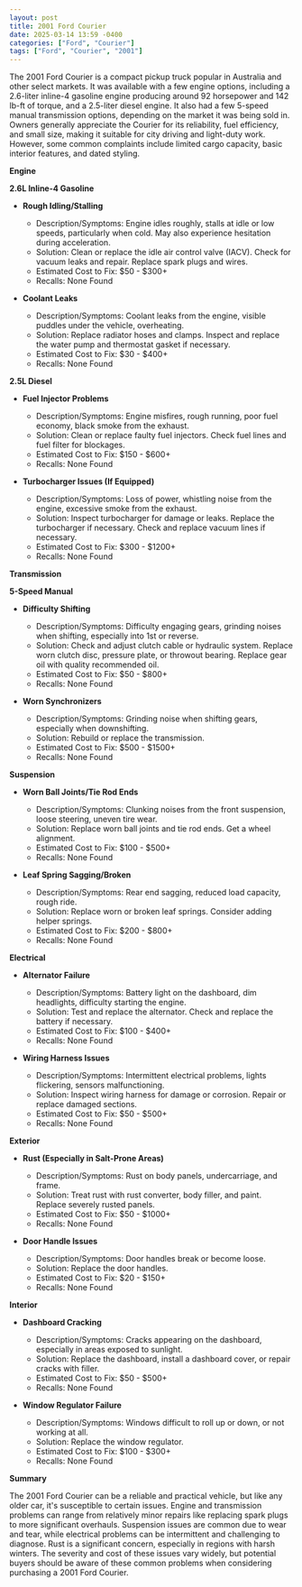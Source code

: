 ```yaml
---
layout: post
title: 2001 Ford Courier
date: 2025-03-14 13:59 -0400
categories: ["Ford", "Courier"]
tags: ["Ford", "Courier", "2001"]
---
```

The 2001 Ford Courier is a compact pickup truck popular in Australia and other select markets. It was available with a few engine options, including a 2.6-liter inline-4 gasoline engine producing around 92 horsepower and 142 lb-ft of torque, and a 2.5-liter diesel engine. It also had a few 5-speed manual transmission options, depending on the market it was being sold in. Owners generally appreciate the Courier for its reliability, fuel efficiency, and small size, making it suitable for city driving and light-duty work. However, some common complaints include limited cargo capacity, basic interior features, and dated styling.

**Engine**

**2.6L Inline-4 Gasoline**

* **Rough Idling/Stalling**
    * Description/Symptoms: Engine idles roughly, stalls at idle or low speeds, particularly when cold. May also experience hesitation during acceleration.
    * Solution: Clean or replace the idle air control valve (IACV). Check for vacuum leaks and repair. Replace spark plugs and wires.
    * Estimated Cost to Fix: $50 - $300+
    * Recalls: None Found

* **Coolant Leaks**
    * Description/Symptoms: Coolant leaks from the engine, visible puddles under the vehicle, overheating.
    * Solution: Replace radiator hoses and clamps. Inspect and replace the water pump and thermostat gasket if necessary.
    * Estimated Cost to Fix: $30 - $400+
    * Recalls: None Found

**2.5L Diesel**

* **Fuel Injector Problems**
    * Description/Symptoms: Engine misfires, rough running, poor fuel economy, black smoke from the exhaust.
    * Solution: Clean or replace faulty fuel injectors. Check fuel lines and fuel filter for blockages.
    * Estimated Cost to Fix: $150 - $600+
    * Recalls: None Found

* **Turbocharger Issues (If Equipped)**
    * Description/Symptoms: Loss of power, whistling noise from the engine, excessive smoke from the exhaust.
    * Solution: Inspect turbocharger for damage or leaks. Replace the turbocharger if necessary. Check and replace vacuum lines if necessary.
    * Estimated Cost to Fix: $300 - $1200+
    * Recalls: None Found

**Transmission**

**5-Speed Manual**

* **Difficulty Shifting**
    * Description/Symptoms: Difficulty engaging gears, grinding noises when shifting, especially into 1st or reverse.
    * Solution: Check and adjust clutch cable or hydraulic system. Replace worn clutch disc, pressure plate, or throwout bearing. Replace gear oil with quality recommended oil.
    * Estimated Cost to Fix: $50 - $800+
    * Recalls: None Found

* **Worn Synchronizers**
    * Description/Symptoms: Grinding noise when shifting gears, especially when downshifting.
    * Solution: Rebuild or replace the transmission.
    * Estimated Cost to Fix: $500 - $1500+
    * Recalls: None Found

**Suspension**

* **Worn Ball Joints/Tie Rod Ends**
    * Description/Symptoms: Clunking noises from the front suspension, loose steering, uneven tire wear.
    * Solution: Replace worn ball joints and tie rod ends. Get a wheel alignment.
    * Estimated Cost to Fix: $100 - $500+
    * Recalls: None Found

* **Leaf Spring Sagging/Broken**
    * Description/Symptoms: Rear end sagging, reduced load capacity, rough ride.
    * Solution: Replace worn or broken leaf springs. Consider adding helper springs.
    * Estimated Cost to Fix: $200 - $800+
    * Recalls: None Found

**Electrical**

* **Alternator Failure**
    * Description/Symptoms: Battery light on the dashboard, dim headlights, difficulty starting the engine.
    * Solution: Test and replace the alternator. Check and replace the battery if necessary.
    * Estimated Cost to Fix: $100 - $400+
    * Recalls: None Found

* **Wiring Harness Issues**
    * Description/Symptoms: Intermittent electrical problems, lights flickering, sensors malfunctioning.
    * Solution: Inspect wiring harness for damage or corrosion. Repair or replace damaged sections.
    * Estimated Cost to Fix: $50 - $500+
    * Recalls: None Found

**Exterior**

* **Rust (Especially in Salt-Prone Areas)**
    * Description/Symptoms: Rust on body panels, undercarriage, and frame.
    * Solution: Treat rust with rust converter, body filler, and paint. Replace severely rusted panels.
    * Estimated Cost to Fix: $50 - $1000+
    * Recalls: None Found

* **Door Handle Issues**
    * Description/Symptoms: Door handles break or become loose.
    * Solution: Replace the door handles.
    * Estimated Cost to Fix: $20 - $150+
    * Recalls: None Found

**Interior**

* **Dashboard Cracking**
    * Description/Symptoms: Cracks appearing on the dashboard, especially in areas exposed to sunlight.
    * Solution: Replace the dashboard, install a dashboard cover, or repair cracks with filler.
    * Estimated Cost to Fix: $50 - $500+
    * Recalls: None Found

* **Window Regulator Failure**
    * Description/Symptoms: Windows difficult to roll up or down, or not working at all.
    * Solution: Replace the window regulator.
    * Estimated Cost to Fix: $100 - $300+
    * Recalls: None Found

**Summary**

The 2001 Ford Courier can be a reliable and practical vehicle, but like any older car, it's susceptible to certain issues. Engine and transmission problems can range from relatively minor repairs like replacing spark plugs to more significant overhauls. Suspension issues are common due to wear and tear, while electrical problems can be intermittent and challenging to diagnose. Rust is a significant concern, especially in regions with harsh winters. The severity and cost of these issues vary widely, but potential buyers should be aware of these common problems when considering purchasing a 2001 Ford Courier.

